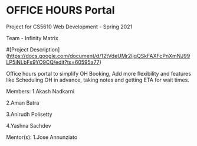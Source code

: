 # OFFICE HOURS Portal

Project for CS5610 Web Development - Spring 2021

Team - Infinity Matrix

#[Project Description] (https://docs.google.com/document/d/12tVdeUMr2IjqQSkFAXFcPnXmNJ99LP5iNLbFs9YO9CQ/edit?ts=60595a77)

Office hours portal to simplify OH Booking, Add more flexibility and features like Scheduling OH in advance, taking notes and getting ETA for wait times.

Members:
1.Akash Nadkarni

2.Aman Batra

3.Anirudh Polisetty

4.Yashna Sachdev

Mentor(s):
1.Jose Annunziato

